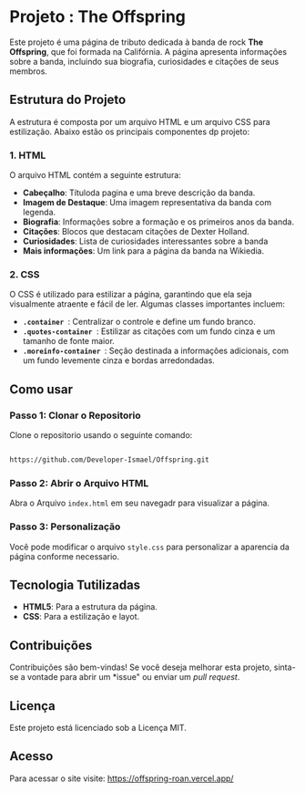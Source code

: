 # Projeto : The Offspring

Este projeto é uma página de tributo dedicada à banda de rock **The Offspring**, que foi formada na Califórnia. A página apresenta informações sobre a banda, incluindo sua biografia, curiosidades e citações de seus membros.

## Estrutura do Projeto

A estrutura é composta por um arquivo HTML e um arquivo CSS para estilização. Abaixo estão os principais componentes dp projeto:

### 1. HTML

O arquivo HTML contém a seguinte estrutura:

- **Cabeçalho**: Títuloda pagina e uma breve descrição da banda.
- **Imagem de Destaque**: Uma imagem representativa da banda com legenda. 
- **Biografia**: Informações sobre a formação e os primeiros anos da banda.
- **Citações**: Blocos que destacam citações de Dexter Holland. 
- **Curiosidades**: Lista de curiosidades interessantes sobre a banda
- **Mais informações**: Um link para a página da banda na Wikiedia.

### 2. CSS

O CSS é utilizado para estilizar a página, garantindo que ela seja visualmente atraente e fácil de ler. Algumas classes importantes incluem:

- **`.container `**: Centralizar o controle e define um fundo branco.
- **`.quotes-container `**: Estilizar as citações com um fundo cinza e um tamanho de fonte maior.
- **`.moreinfo-container `**: Seção destinada a informações adicionais, com um fundo levemente cinza e bordas arredondadas. 

## Como usar

### Passo 1: Clonar o Repositorio

Clone o repositorio usando o seguinte comando:

```bash

https://github.com/Developer-Ismael/Offspring.git

```

### Passo 2: Abrir o Arquivo HTML
Abra o Arquivo `index.html` em seu navegadr para visualizar a página.

### Passo 3: Personalização 
Você pode modificar o arquivo `style.css` para personalizar a aparencia da página conforme necessario.

## Tecnologia Tutilizadas
- **HTML5**: Para a estrutura da página.
- **CSS**: Para a estilização e layot.

## Contribuições
Contribuições são bem-vindas! Se você deseja melhorar esta projeto, sinta-se a vontade para abrir um *issue" ou enviar um *pull request*.

## Licença 
Este projeto está licenciado sob a Licença MIT.

## Acesso

Para acessar o site visite: https://offspring-roan.vercel.app/
